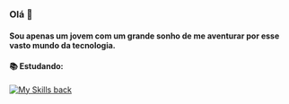 ### Olá 👋

#### Sou apenas um jovem com um grande sonho de me aventurar por esse vasto mundo da tecnologia.

#### 📚 Estudando:
[![My Skills back](https://skillicons.dev/icons?i=nodejs,vue,php,laravel,bootstrap,graphql,aws,docker&perline=4)](https://skillicons.dev)
